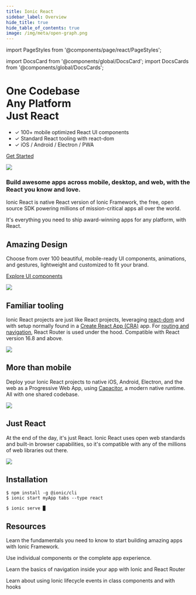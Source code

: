 ```yaml
---
title: Ionic React
sidebar_label: Overview
hide_title: true
hide_table_of_contents: true
image: /img/meta/open-graph.png
---
```


import PageStyles from '@components/page/react/PageStyles';

import DocsCard from '@components/global/DocsCard';
import DocsCards from '@components/global/DocsCards';

<head>
  <meta name="description" content="Ionic is the app platform for web developers. Build amazing mobile, web, and desktop apps all with one shared code base and open web standards" />
</head>

<PageStyles>

<div class='flex main-flex'>
  <div class="pull-left">
  <h1>One Codebase <br/> Any Platform <br/> <strong>Just React</strong></h1>

- ✓ 100+ mobile optimized React UI components
- ✓ Standard React tooling with react-dom
- ✓ iOS / Android / Electron / PWA

[Get Started](#installation)

  </div>

  <div class="pull-right">
  <img src="/docs/img/frameworks/react-logo.png" />
  </div>
</div>

### Build awesome apps across mobile, desktop, and web, with the React you know and love.

Ionic React is native React version of Ionic Framework, the free, open source SDK powering millions of mission-critical apps all over the world.

It's everything you need to ship award-winning apps for any platform, with React.

<div class="flex" >

<div class="pull-left">

## Amazing Design

Choose from over 100 beautiful, mobile-ready UI components, animations, and gestures, lightweight and customized to fit your brand.

[Explore UI components](/docs/components)

</div>

<div class="pull-right">
  <img src="/docs/icons/feature-guide-components-icon.png" />
</div>

</div>

<div class="flex reverse" >

<div class="pull-left">

## Familiar tooling

Ionic React projects are just like React projects, leveraging [react-dom](https://reactjs.org/docs/react-dom.html) and with setup normally found in a [Create React App (CRA)](https://github.com/facebook/create-react-app) app. For [routing and navigation](/docs/react/navigation), React Router is used under the hood.
Compatible with React version 16.8 and above.

</div>

<div class="pull-right">
  <img src="/docs/img/frameworks/react-cli.png" class="cli" />
</div>

</div>

<div class="flex">

<div class="pull-left">

## More than mobile

Deploy your Ionic React projects to native iOS, Android, Electron, and the web as a Progressive Web App, using [Capacitor](https://capacitor.ionicframework.com), a modern native runtime. All with one shared codebase.

</div>

<div class="pull-right">
  <img src="/docs/img/native-platforms/group-shot.png" />
</div>

</div>

<div class="flex reverse">

  <div class="pull-left">

## Just React

At the end of the day, it's just React. Ionic React uses open web standards and built-in browser capabilities, so it's compatible with any of the millions of web libraries out there.

  </div>

  <div class="pull-right">
    <img src="/docs/img/frameworks/react.svg" />
  </div>

</div>

## Installation

```shell-session
$ npm install -g @ionic/cli
$ ionic start myApp tabs --type react

$ ionic serve █
```

## Resources

<DocsCards>
  <DocsCard header="Getting Started" href="react/your-first-app" icon="/icons/feature-component-actionsheet-icon.png">
    <p>Learn the fundamentals you need to know to start building amazing apps with Ionic Framework.</p>
  </DocsCard>

  <DocsCard header="Add Ionic to Existing React App" href="https://dev.to/ionic/adding-ionic-react-to-an-existing-react-project-4kib" icon="/icons/logo-react-icon.png">
    <p>Use individual components or the complete app experience.</p>
  </DocsCard>

  <DocsCard header="Navigation" href="react/navigation" icon="/icons/feature-component-navigation-icon.png">
    <p>Learn the basics of navigation inside your app with Ionic and React Router</p>
  </DocsCard>

  <DocsCard header="Lifecycle" href="react/lifecycle" icon="/icons/feature-guide-components-icon.png">
    <p>Learn about using Ionic lifecycle events in class components and with hooks</p>
  </DocsCard>

</DocsCards>

</PageStyles>
